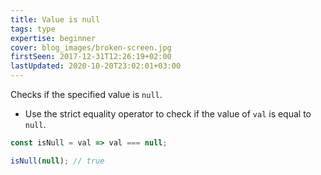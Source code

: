 ```yaml
---
title: Value is null
tags: type
expertise: beginner
cover: blog_images/broken-screen.jpg
firstSeen: 2017-12-31T12:26:19+02:00
lastUpdated: 2020-10-20T23:02:01+03:00
---
```


Checks if the specified value is `null`.

- Use the strict equality operator to check if the value of `val` is equal to `null`.

```js
const isNull = val => val === null;
```

```js
isNull(null); // true
```
